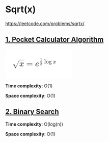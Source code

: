 # Sqrt(x)
https://leetcode.com/problems/sqrtx/

## [1. Pocket Calculator Algorithm ](des1)

![img.png](../../assets/69-img.png)

**Time complexity**: O(1)

**Space complexity**: O(1)

## [2. Binary Search ](des2)

**Time complexity**: O(log(n))

**Space complexity**: O(1)